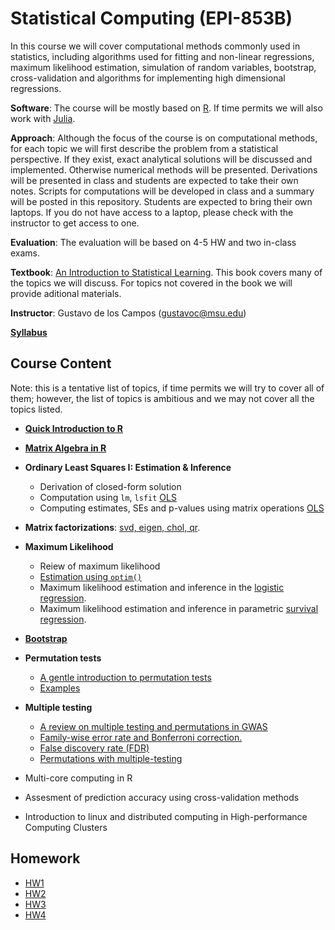 

# Statistical Computing  (EPI-853B)

In this course we will cover computational methods commonly used in statistics, including algorithms used for fitting and non-linear regressions, maximum likelihood estimation, simulation of random variables, bootstrap, cross-validation and algorithms for implementing high dimensional regressions.

**Software**: The course will be mostly based on [R](https://www.r-project.org/). If time permits we will also work with [Julia](http://julialang.org/).

**Approach**: Although the focus of the course is on computational methods, for each topic we will first describe the problem from a statistical perspective. If they exist, exact analytical solutions will be discussed and implemented. Otherwise numerical methods will be presented. Derivations will be presented in class and students are expected to take their own notes. Scripts for computations will be developed in class and a summary will be posted in this repository. Students are expected to bring their own laptops. If you do not have access to a laptop, please check with the instructor to get access to one.

**Evaluation**: The evaluation will be based on 4-5 HW and two in-class exams.

**Textbook**: [An Introduction to Statistical Learning](http://www-bcf.usc.edu/~gareth/ISL/index.html). This book covers many of the topics we will discuss. For topics not covered in the book we will provide aditional materials.

**Instructor**: Gustavo de los Campos (gustavoc@msu.edu)


[**Syllabus**](https://github.com/gdlc/EPI853B/blob/master/EPI_863B_Syllabus.pdf)


<div id="Outline" />

## Course Content

Note: this is a tentative list of topics, if time permits we will try to cover all of them; however, the list of topics is ambitious and we may not cover all the topics listed.

  * **[Quick Introduction to R](https://github.com/gdlc/EPI853B/blob/master/RIntro.md)**
  * **[Matrix Algebra in R](https://github.com/gdlc/EPI853B/blob/master/matrixAlgebraR.md)**
  * **Ordinary Least Squares I: Estimation & Inference**
    * Derivation of closed-form solution
    * Computation using `lm`, `lsfit` [OLS](https://github.com/gdlc/EPI853B/blob/master/OLS.md)
    * Computing estimates, SEs and p-values using matrix operations [OLS](https://github.com/gdlc/EPI853B/blob/master/OLS.md)
 
  * **Matrix factorizations**:  [svd, eigen, chol, qr](https://github.com/gdlc/EPI853B/blob/master/matrixFactor.md).
  
  
  * **Maximum Likelihood**
    * Reiew of maximum likelihood
    * [Estimation using `optim()`](https://github.com/gdlc/EPI853B/blob/master/maximumLikelihood.md)
    * Maximum likelihood estimation and inference in the [logistic regression](https://github.com/gdlc/EPI853B/blob/master/logisticRegression.md).
    * Maximum likelihood estimation and inference in parametric [survival regression](https://github.com/gdlc/EPI853B/blob/master/parametricSurvival.md).
  * **[Bootstrap](https://github.com/gdlc/EPI853B/blob/master/bootstrap.md)**
  * **Permutation tests**
    * [A gentle introduction to permutation tests](http://www.tandfonline.com/doi/abs/10.1198/000313008X269576)
    * [Examples](https://github.com/gdlc/EPI853B/blob/master/permutations.md)
  * **Multiple testing**
    * [A review on multiple testing and permutations in GWAS](https://www.nature.com/articles/nrg3706)
    * [Family-wise error rate and Bonferroni correction.](https://github.com/gdlc/EPI853B/edit/master/multipleTesting.md)
    * [False discovery rate (FDR)](https://github.com/gdlc/EPI853B/edit/master/FDR.md)
    * [Permutations with multiple-testing](https://github.com/gdlc/EPI853B/edit/master/permutations2.md)
    
  * Multi-core computing in R
  * Assesment of prediction accuracy using cross-validation methods
  * Introduction to linux and distributed computing in High-performance Computing Clusters
  
## Homework

  * [HW1](https://github.com/gdlc/EPI853B/blob/master/HW1.md)
  * [HW2](https://github.com/gdlc/EPI853B/blob/master/HW2.md)
  * [HW3](https://github.com/gdlc/EPI853B/blob/master/HW3.md)
  * [HW4](https://github.com/gdlc/EPI853B/blob/master/HW4.md)

<div id="intro" />


